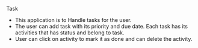 Task

- This application is to Handle tasks for the user.
- The user can add task with its priority and due date. Each task has its activities that has status and belong to task.
- User can click on activity to mark it as done and can delete the activity.
